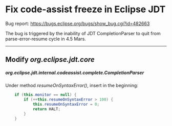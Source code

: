 Fix code-assist freeze in Eclipse JDT
=====================================

Bug report: https://bugs.eclipse.org/bugs/show_bug.cgi?id=482663

The bug is triggered by the inability of JDT CompletionParser to quit from
parse-error-resume cycle in 4.5 Mars.

------------------------------------------------------------------------------

Modify *org.eclipse.jdt.core*
-----------------------------

##### org.eclipse.jdt.internal.codeassist.complete.CompletionParser

Under method *resumeOnSyntaxError()*, insert in the beginning:

```java
    if (this.monitor == null) {
        if (++this.resumeOnSyntaxError > 100) {
            this.resumeOnSyntaxError = 0;
            return HALT;
        }
    }
```

